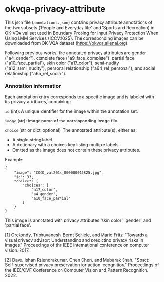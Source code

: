 # okvqa-privacy-attribute

This json file (`annotations.json`) contains privacy attribute annotations of the two subsets ('People and Everyday life' and 'Sports and Recreation) in OK-VQA val set used in Boundary Probing for Input Privacy Protection When Using LMM Services (ICCV2025). The corresponding images can be downloaded from OK-VQA dataset (https://okvqa.allenai.org).

Following previous works, the annotated privacy attributes are gender ("a4_gender"), complete face ("a9_face_complete"), partial face ("a10_face_partial"), skin color ("a17_color"), semi-nudity ("a12_semi_nudity"), personal relationship ("a64_rel_personal"), and social relationship ("a65_rel_social").

### Annotation information
Each annotation entry corresponds to a specific image and is labeled with its privacy attributes, containing:

`id` (int): A unique identifier for the image within the annotation set.

`image` (str): image name of the corresponding image file.

`choice` (str or dict, optional): The annotated attribute(s), either as:
- A single string label.
- A dictionary with a choices key listing multiple labels.
- Omitted as the image does not contain these privacy attributes.

Example:
```
{
    "image": "COCO_val2014_000000010825.jpg",
    "id": 33,
    "choice": {
        "choices": [
            "a17_color",
            "a4_gender",
            "a10_face_partial"
        ]
    }
}
```
This image is annotated with privacy attributes 'skin color', 'gender', and 'partial face'.



[1] Orekondy, Tribhuvanesh, Bernt Schiele, and Mario Fritz. "Towards a visual privacy advisor: Understanding and predicting privacy risks in images." Proceedings of the IEEE international conference on computer vision. 2017.

[2] Dave, Ishan Rajendrakumar, Chen Chen, and Mubarak Shah. "Spact: Self-supervised privacy preservation for action recognition." Proceedings of the IEEE/CVF Conference on Computer Vision and Pattern Recognition. 2022.
